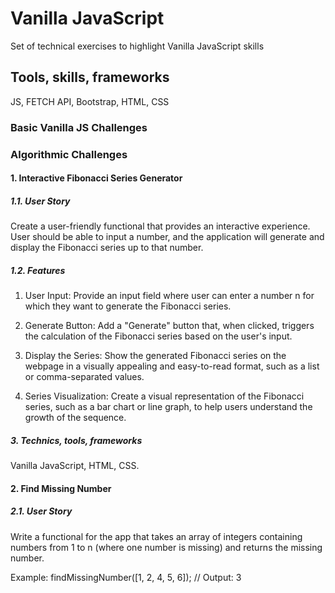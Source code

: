 # Vanilla JavaScript

Set of technical exercises to highlight Vanilla JavaScript skills

## Tools, skills, frameworks

JS, FETCH API, Bootstrap, HTML, CSS

### Basic Vanilla JS Challenges

### Algorithmic Challenges

#### 1. Interactive Fibonacci Series Generator

##### 1.1. User Story

Create a user-friendly functional that provides an interactive experience. User should be able to input a number, and the application will generate and display the Fibonacci series up to that number.

##### 1.2. Features

1. User Input:
   Provide an input field where user can enter a number n for which they want to generate the Fibonacci series.

2. Generate Button:
   Add a "Generate" button that, when clicked, triggers the calculation of the Fibonacci series based on the user's input.
3. Display the Series:
   Show the generated Fibonacci series on the webpage in a visually appealing and easy-to-read format, such as a list or comma-separated values.

4. Series Visualization:
   Create a visual representation of the Fibonacci series, such as a bar chart or line graph, to help users understand the growth of the sequence.

##### 3. Technics, tools, frameworks

Vanilla JavaScript, HTML, CSS.

#### 2. Find Missing Number

##### 2.1. User Story

Write a functional for the app that takes an array of integers containing numbers from 1 to n (where one number is missing) and returns the missing number.

Example: findMissingNumber([1, 2, 4, 5, 6]);
// Output: 3
